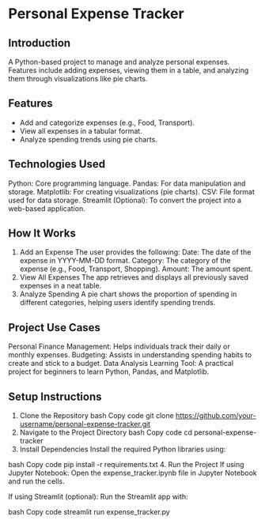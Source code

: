 # Personal Expense Tracker

## Introduction
A Python-based project to manage and analyze personal expenses. Features include adding expenses, viewing them in a table, and analyzing them through visualizations like pie charts.

## Features
- Add and categorize expenses (e.g., Food, Transport).
- View all expenses in a tabular format.
- Analyze spending trends using pie charts.

## Technologies Used
Python: Core programming language.
Pandas: For data manipulation and storage.
Matplotlib: For creating visualizations (pie charts).
CSV: File format used for data storage.
Streamlit (Optional): To convert the project into a web-based application.

## How It Works
1. Add an Expense
The user provides the following:
Date: The date of the expense in YYYY-MM-DD format.
Category: The category of the expense (e.g., Food, Transport, Shopping).
Amount: The amount spent.
2. View All Expenses
The app retrieves and displays all previously saved expenses in a neat table.
3. Analyze Spending
A pie chart shows the proportion of spending in different categories, helping users identify spending trends.

## Project Use Cases
Personal Finance Management: Helps individuals track their daily or monthly expenses.
Budgeting: Assists in understanding spending habits to create and stick to a budget.
Data Analysis Learning Tool: A practical project for beginners to learn Python, Pandas, and Matplotlib.

## Setup Instructions
1. Clone the Repository
bash
Copy code
git clone https://github.com/your-username/personal-expense-tracker.git
2. Navigate to the Project Directory
bash
Copy code
cd personal-expense-tracker
3. Install Dependencies
Install the required Python libraries using:

bash
Copy code
pip install -r requirements.txt
4. Run the Project
If using Jupyter Notebook:
Open the expense_tracker.ipynb file in Jupyter Notebook and run the cells.

If using Streamlit (optional):
Run the Streamlit app with:

bash
Copy code
streamlit run expense_tracker.py



